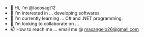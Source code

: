 - 👋 Hi, I’m @lacosagt12
- 👀 I’m interested in ... developing softwares.
- 🌱 I’m currently learning ... C# and .NET programming.
- 💞️ I’m looking to collaborate on ...
- 📫 How to reach me ... email me @ maxangelo26@gmail.com

<!---
lacosagt12/lacosagt12 is a ✨ special ✨ repository because its `README.md` (this file) appears on your GitHub profile.
You can click the Preview link to take a look at your changes.
--->
